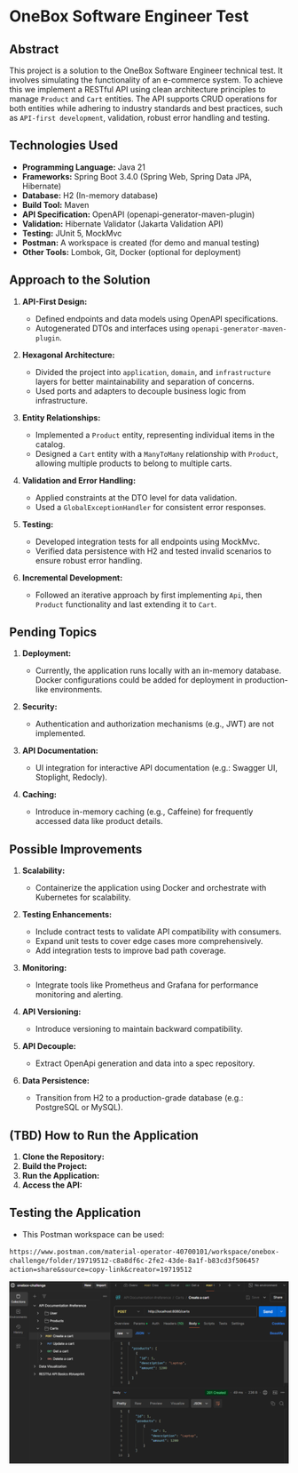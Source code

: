 # OneBox Software Engineer Test

## Abstract
This project is a solution to the OneBox Software Engineer technical test. 
It involves simulating the functionality of an e-commerce system.
To achieve this we implement a RESTful API using clean architecture principles to manage `Product` and `Cart` entities. 
The API supports CRUD operations for both entities while adhering to industry standards and best practices, such as `API-first development`, validation, robust error handling and testing.

## Technologies Used
- **Programming Language:** Java 21
- **Frameworks:** Spring Boot 3.4.0 (Spring Web, Spring Data JPA, Hibernate)
- **Database:** H2 (In-memory database)
- **Build Tool:** Maven
- **API Specification:** OpenAPI (openapi-generator-maven-plugin)
- **Validation:** Hibernate Validator (Jakarta Validation API)
- **Testing:** JUnit 5, MockMvc
- **Postman:** A workspace is created (for demo and manual testing) 
- **Other Tools:** Lombok, Git, Docker (optional for deployment)

## Approach to the Solution
1. **API-First Design:**
    - Defined endpoints and data models using OpenAPI specifications.
    - Autogenerated DTOs and interfaces using `openapi-generator-maven-plugin`.

2. **Hexagonal Architecture:**
    - Divided the project into `application`, `domain`, and `infrastructure` layers for better maintainability and separation of concerns.
    - Used ports and adapters to decouple business logic from infrastructure.

3. **Entity Relationships:**
    - Implemented a `Product` entity, representing individual items in the catalog.
    - Designed a `Cart` entity with a `ManyToMany` relationship with `Product`, allowing multiple products to belong to multiple carts.

4. **Validation and Error Handling:**
    - Applied constraints at the DTO level for data validation.
    - Used a `GlobalExceptionHandler` for consistent error responses.

5. **Testing:**
    - Developed integration tests for all endpoints using MockMvc.
    - Verified data persistence with H2 and tested invalid scenarios to ensure robust error handling.

6. **Incremental Development:**
    - Followed an iterative approach by first implementing `Api`, then `Product` functionality and last extending it to `Cart`.

## Pending Topics
1. **Deployment:**
    - Currently, the application runs locally with an in-memory database. Docker configurations could be added for deployment in production-like environments.

2. **Security:**
    - Authentication and authorization mechanisms (e.g., JWT) are not implemented.

3. **API Documentation:**
    - UI integration for interactive API documentation (e.g.: Swagger UI, Stoplight, Redocly).

4. **Caching:**
    - Introduce in-memory caching (e.g., Caffeine) for frequently accessed data like product details.

## Possible Improvements
1. **Scalability:**
    - Containerize the application using Docker and orchestrate with Kubernetes for scalability.

2. **Testing Enhancements:**
    - Include contract tests to validate API compatibility with consumers.
    - Expand unit tests to cover edge cases more comprehensively.
    - Add integration tests to improve bad path coverage.

3. **Monitoring:**
    - Integrate tools like Prometheus and Grafana for performance monitoring and alerting.

4. **API Versioning:**
    - Introduce versioning to maintain backward compatibility.

5. **API Decouple:**
    - Extract OpenApi generation and data into a spec repository.

6. **Data Persistence:**
    - Transition from H2 to a production-grade database (e.g.: PostgreSQL or MySQL).

## (TBD) How to Run the Application
1. **Clone the Repository:**
2. **Build the Project:**
3. **Run the Application:**
4. **Access the API:**

## Testing the Application
- This Postman workspace can be used:
```
https://www.postman.com/material-operator-40700101/workspace/onebox-challenge/folder/19719512-c8a8df6c-2fe2-43de-8a1f-b83cd3f50645?action=share&source=copy-link&creator=19719512
```
![img.png](readme_resources/postman_post_cart.png)

